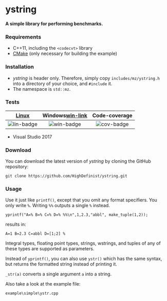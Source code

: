 # ystring
**A simple library for performing benchmarks.**

### Requirements

- C++11, including the ```<codecvt>``` library
- [CMake](https://cmake.org/) (only necessary for building the example)

### Installation

- *ystring* is header only. Therefore, simply copy ```includes/mz/ystring.h``` into a directory of your choice, and ```#include``` it.
- The namespace is ```std::mz```.

### Tests

| [Linux][lin-link] | Windows[win-link] | Code-coverage     |
| :---------------: | :---------------: | :---------------: |
| ![lin-badge]      | ![win-badge]      | ![cov-badge]      | 

[lin-badge]: https://travis-ci.org/HighDefinist/ystring.svg?branch=master "Travis build status"
[lin-link]:  https://travis-ci.org/HighDefinist/ystring "Travis build status"
[win-badge]: https://ci.appveyor.com/api/projects/status/vy2w7o33gwxtiygy/branch/master?svg=true "AppVeyor build status"
[win-link]:  https://ci.appveyor.com/project/HighDefinist/ystring/branch/master "AppVeyor build status"
[cov-badge]: https://codecov.io/gh/HighDefinist/ystring/branch/master/graph/badge.svg "Code coverage status"

- Visual Studio 2017

### Download 

You can download the latest version of *ystring* by cloning the GitHub repository:

	git clone https://github.com/HighDefinist/ystring.git
	
### Usage

Use it just like ```printf()```, except that you omit any format specifiers. You only write ```%```. Writing ```%%``` outputs a single ```%``` instead.

	yprintf("A=% B=% C=% D=% %%\n",1,2.3,"abbl", make_tuple(1,2));

results in:

	A=1 B=2.3 C=abbl D=[1;2] %
  
Integral types, floating point types, strings, wstrings, and tuples of any of these types are supported as parameters. 

Instead of ```yprintf()```, you can also use ```ystr()``` which has the same syntax, but returns the formatted string instead of printing it. 

```_str(a)``` converts a single argument ```a``` into a string.

Also take a look at the example file:

	example\simple\ystr.cpp
